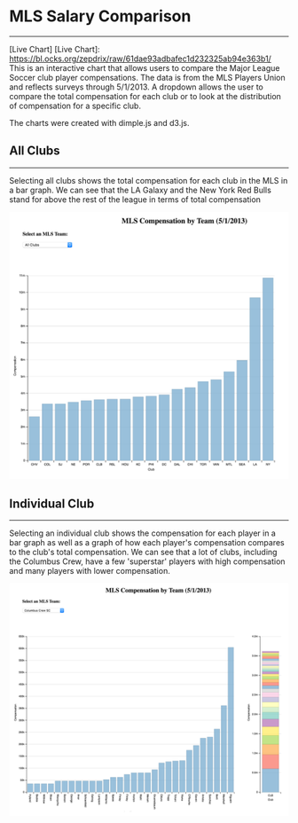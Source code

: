 # MLS Salary Comparison
---
[Live Chart]
[Live Chart]: https://bl.ocks.org/zepdrix/raw/61dae93adbafec1d232325ab94e363b1/
This is an interactive chart that allows users to compare the Major League Soccer club player compensations. The data is from the MLS Players Union and reflects surveys through 5/1/2013. A dropdown allows the user to compare the total compensation for each club or to look at the distribution of compensation for a specific club.

The charts were created with dimple.js and d3.js.

## All Clubs
---
Selecting all clubs shows the total compensation for each club in the MLS in a bar graph. We can see that the LA Galaxy and the New York Red Bulls stand for above the rest of the league in terms of total compensation

<img src="img/all_clubs.png" width="600">

## Individual Club
---
Selecting an individual club shows the compensation for each player in a bar graph as well as a graph of how each player's compensation compares to the club's total compensation. We can see that a lot of clubs, including the Columbus Crew, have a few 'superstar' players with high compensation and many players with lower compensation.

<img src="img/columbus_crew.png" width="720">
